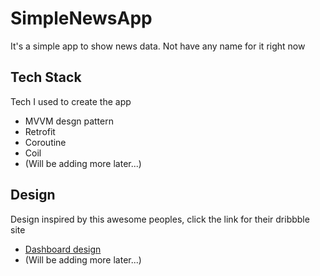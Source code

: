 # SimpleNewsApp
It's a simple app to show news data. Not have any name for it right now

## Tech Stack
Tech I used to create the app 
* MVVM desgn pattern
* Retrofit
* Coroutine
* Coil
* (Will be adding more later...)

## Design
Design inspired by this awesome peoples, click the link for their dribbble site
* [Dashboard design](https://dribbble.com/shots/10846460-Blog-App-Concept?utm_source=Clipboard_Shot&utm_campaign=anik117&utm_content=Blog%20App%20Concept&utm_medium=Social_Share)
* (Will be adding more later...)
